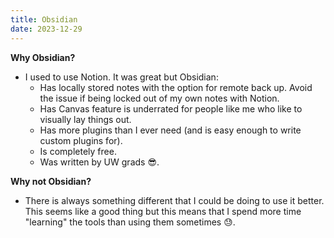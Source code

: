 ```yaml
---
title: Obsidian
date: 2023-12-29
---
```

**Why Obsidian?**
- I used to use Notion. It was great but Obsidian:
	- Has locally stored notes with the option for remote back up. Avoid the issue if being locked out of my own notes with Notion.
	- Has Canvas feature is underrated for people like me who like to visually lay things out.
	- Has more plugins than I ever need (and is easy enough to write custom plugins for).
	- Is completely free.
	- Was written by UW grads 😎.

**Why not Obsidian?**
- There is always something different that I could be doing to use it better. This seems like a good thing but this means that I spend more time "learning" the tools than using them sometimes 😓.
